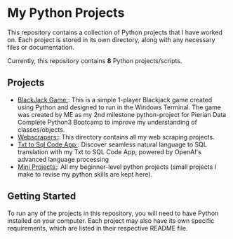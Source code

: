 # My Python Projects

This repository contains a collection of Python projects that I have worked on. Each project is stored in its own directory, along with any necessary files or documentation.

Currently, this repository contains **8** Python projects/scripts.

## Projects

- [BlackJack Game:](./blackjack_game/): This is a simple 1-player Blackjack game created using Python and designed to run in the Windows Terminal. The game was created by ME as my 2nd milestone python-project for Pierian Data Complete Python3 Bootcamp to improve my understanding of classes/objects.
- [Webscrapers:](./webscrapers/): This directory contains all my web scraping projects.
- [Txt to Sql Code App:](./txt_to_sql/): Discover seamless natural language to SQL translation with my Txt to SQL Code App, powered by OpenAI's advanced language processing
- [Mini Projects:](./mini_projects/): All my beginner-level python projects (small projects I make to revise my python skills are kept here).

## Getting Started

To run any of the projects in this repository, you will need to have Python installed on your computer. Each project may also have its own specific requirements, which are listed in their respective README file.
